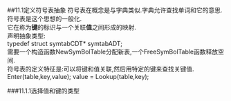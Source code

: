 ##11.1定义符号表抽象
符号表在概念是与字典类似.字典允许查找单词和它的意思.符号表是这个思想的一般化.  
它在称为**键**的标识与一个关联**值**之间形成的映射.  
声明抽象类型:  
typedef struct symtabCDT\* symtabADT;  
需要一个构造函数NewSymBolTable分配新表,一个FreeSymBolTable函数释放空间.  
符号表的定义特征是:可以将键和值关联,然后用特定的键来查找关键值.  
Enter(table,key,value); value = Lookup(table,key);  

###11.1.1选择值和键的类型  
